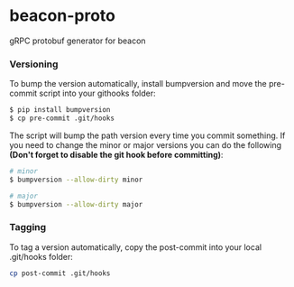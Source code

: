 # beacon-proto
gRPC protobuf generator for beacon

### Versioning

To bump the version automatically, install bumpversion and move the pre-commit script into your githooks folder:

```bash
$ pip install bumpversion
$ cp pre-commit .git/hooks
```

The script will bump the path version every time you commit something.
If you need to change the minor or major versions you can do the following **(Don't forget to disable the git hook before committing)**:

```bash
# minor
$ bumpversion --allow-dirty minor

# major
$ bumpversion --allow-dirty major
```
### Tagging

To tag a version automatically, copy the post-commit into your local .git/hooks folder:

```bash
cp post-commit .git/hooks
```